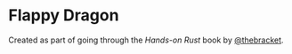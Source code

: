 # Flappy Dragon

Created as part of going through the *Hands-on Rust* book by [@thebracket](https://github.com/thebracket).
